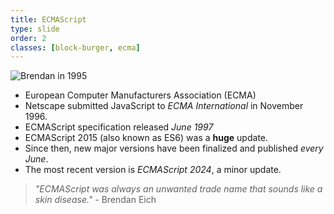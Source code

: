 ```yaml
---
title: ECMAScript 
type: slide
order: 2
classes: [block-burger, ecma]
---
```


![Brendan in 1995](./images/brendan-eich-1995.jpg)


- European Computer Manufacturers Association (ECMA)
- Netscape submitted JavaScript to *ECMA International* in November 1996.
- ECMAScript specification released *June 1997*
- ECMAScript 2015 (also known as ES6) was a **huge** update.
- Since then, new major versions have been finalized and published *every June*.
- The most recent version is *ECMAScript 2024*, a minor update.

> *"ECMAScript was always an unwanted trade name that sounds like a skin disease."* - Brendan Eich

